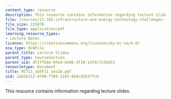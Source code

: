 ```yaml
---
content_type: resource
description: This resource contains information regarding lecture slides.
file: /courses/11-165-infrastructure-and-energy-technology-challenges-fall-2011/2a63e3124740f7042183669cd1637fcb_MIT11_165F11_ses18.pdf
file_size: 225070
file_type: application/pdf
learning_resource_types:
- Lecture Notes
license: https://creativecommons.org/licenses/by-nc-sa/4.0/
ocw_type: OCWFile
parent_title: Lecture Slides
parent_type: CourseSection
parent_uid: df2ffb9a-9fe4-64d6-3f10-147dc7c59a53
resourcetype: Document
title: MIT11_165F11_ses18.pdf
uid: 2a63e312-4740-f704-2183-669cd1637fcb
---
```

This resource contains information regarding lecture slides.